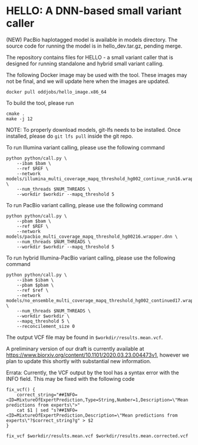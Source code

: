 # HELLO: A DNN-based small variant caller

(NEW) PacBio haplotagged model is available in models directory. The source code for running the model is in hello_dev.tar.gz, pending merge.

The repository contains files for HELLO - a small variant caller that is designed for running standalone and hybrid small variant calling.

The following Docker image may be used with the tool. These images may not be final, and we will update here when the images are updated.

`docker pull oddjobs/hello_image.x86_64`

To build the tool, please run

```
cmake .
make -j 12
```

NOTE: To properly download models, git-lfs needs to be installed. Once installed, please do `git lfs pull` inside the git repo.

To run Illumina variant calling, please use the following command

```
python python/call.py \
    --ibam $bam \
    --ref $REF \
    --network models/illumina_multi_coverage_mapq_threshold_hg002_continue_run16.wrapper.dnn \
    --num_threads $NUM_THREADS \
    --workdir $workdir --mapq_threshold 5
```


To run PacBio variant calling, please use the following command

```
python python/call.py \
    --pbam $bam \
    --ref $REF \
    --network models/pacbio_multi_coverage_mapq_threshold_hg00216.wrapper.dnn \
    --num_threads $NUM_THREADS \
    --workdir $workdir --mapq_threshold 5
```

To run hybrid Illumina-PacBio variant calling, please use the following command

```
python python/call.py \
    --ibam $ibam \
    --pbam $pbam \
    --ref $ref \
    --network models/no_ensemble_multi_coverage_mapq_threshold_hg002_continued17.wrapper.dnn \
    --num_threads $NUM_THREADS \
    --workdir $workdir \
    --mapq_threshold 5 \
    --reconcilement_size 0
```

The output VCF file may be found in `$workdir/results.mean.vcf`.

A preliminary version of our draft is currently available at https://www.biorxiv.org/content/10.1101/2020.03.23.004473v1, however we plan to update this shortly with substantial new information.

Errata: Currently, the VCF output by the tool has a syntax error with the INFO field. This may be fixed with the following code
```
fix_vcf() {
    correct_string="##INFO=<ID=MixtureOfExpertPrediction,Type=String,Number=1,Description=\"Mean predictions from experts\">"
    cat $1 | sed "s?##INFO=<ID=MixtureOfExpertPrediction,Description=\"Mean predictions from experts\"?$correct_string?g" > $2
}

fix_vcf $workdir/results.mean.vcf $workdir/results.mean.corrected.vcf
```


